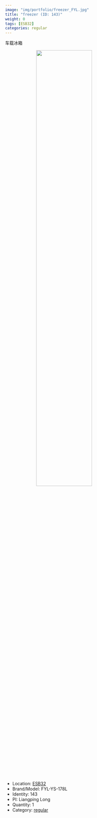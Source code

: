 ```yaml
---
image: "img/portfolio/freezer_FYL.jpg"
title: "freezer (ID: 143)"
weight: 0
tags: [ESB32]
categories: regular
---
```


车载冰箱

<!--more-->

<img src="../../img/portfolio/freezer_FYL.jpg" width="60%" style="display: block; margin: auto;">

- Location: [ESB32](../../tags/esb32)
- Brand/Model: FYL-YS-178L
- Identity: 143
- PI: Liangping Long
- Quantity: 1
- Category: [regular](../../categories/regular)






